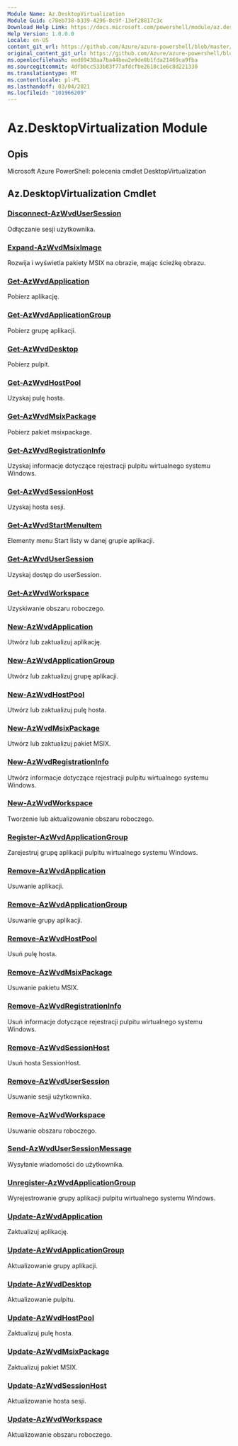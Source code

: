 ```yaml
---
Module Name: Az.DesktopVirtualization
Module Guid: c78eb738-b339-4296-8c9f-13ef28817c3c
Download Help Link: https://docs.microsoft.com/powershell/module/az.desktopvirtualization
Help Version: 1.0.0.0
Locale: en-US
content_git_url: https://github.com/Azure/azure-powershell/blob/master/src/DesktopVirtualization/help/Az.DesktopVirtualization.md
original_content_git_url: https://github.com/Azure/azure-powershell/blob/master/src/DesktopVirtualization/help/Az.DesktopVirtualization.md
ms.openlocfilehash: eed69438aa7ba44bea2e9de8b1fda21469ca9fba
ms.sourcegitcommit: 4dfb0cc533b83f77afdcfbe2618c1e6c8d221330
ms.translationtype: MT
ms.contentlocale: pl-PL
ms.lasthandoff: 03/04/2021
ms.locfileid: "101966209"
---
```

# Az.DesktopVirtualization Module
## Opis
Microsoft Azure PowerShell: polecenia cmdlet DesktopVirtualization

## Az.DesktopVirtualization Cmdlet
### [Disconnect-AzWvdUserSession](Disconnect-AzWvdUserSession.md)
Odłączanie sesji użytkownika.

### [Expand-AzWvdMsixImage](Expand-AzWvdMsixImage.md)
Rozwija i wyświetla pakiety MSIX na obrazie, mając ścieżkę obrazu.

### [Get-AzWvdApplication](Get-AzWvdApplication.md)
Pobierz aplikację.

### [Get-AzWvdApplicationGroup](Get-AzWvdApplicationGroup.md)
Pobierz grupę aplikacji.

### [Get-AzWvdDesktop](Get-AzWvdDesktop.md)
Pobierz pulpit.

### [Get-AzWvdHostPool](Get-AzWvdHostPool.md)
Uzyskaj pulę hosta.

### [Get-AzWvdMsixPackage](Get-AzWvdMsixPackage.md)
Pobierz pakiet msixpackage.

### [Get-AzWvdRegistrationInfo](Get-AzWvdRegistrationInfo.md)
Uzyskaj informacje dotyczące rejestracji pulpitu wirtualnego systemu Windows.

### [Get-AzWvdSessionHost](Get-AzWvdSessionHost.md)
Uzyskaj hosta sesji.

### [Get-AzWvdStartMenuItem](Get-AzWvdStartMenuItem.md)
Elementy menu Start listy w danej grupie aplikacji.

### [Get-AzWvdUserSession](Get-AzWvdUserSession.md)
Uzyskaj dostęp do userSession.

### [Get-AzWvdWorkspace](Get-AzWvdWorkspace.md)
Uzyskiwanie obszaru roboczego.

### [New-AzWvdApplication](New-AzWvdApplication.md)
Utwórz lub zaktualizuj aplikację.

### [New-AzWvdApplicationGroup](New-AzWvdApplicationGroup.md)
Utwórz lub zaktualizuj grupę aplikacji.

### [New-AzWvdHostPool](New-AzWvdHostPool.md)
Utwórz lub zaktualizuj pulę hosta.

### [New-AzWvdMsixPackage](New-AzWvdMsixPackage.md)
Utwórz lub zaktualizuj pakiet MSIX.

### [New-AzWvdRegistrationInfo](New-AzWvdRegistrationInfo.md)
Utwórz informacje dotyczące rejestracji pulpitu wirtualnego systemu Windows.

### [New-AzWvdWorkspace](New-AzWvdWorkspace.md)
Tworzenie lub aktualizowanie obszaru roboczego.

### [Register-AzWvdApplicationGroup](Register-AzWvdApplicationGroup.md)
Zarejestruj grupę aplikacji pulpitu wirtualnego systemu Windows.

### [Remove-AzWvdApplication](Remove-AzWvdApplication.md)
Usuwanie aplikacji.

### [Remove-AzWvdApplicationGroup](Remove-AzWvdApplicationGroup.md)
Usuwanie grupy aplikacji.

### [Remove-AzWvdHostPool](Remove-AzWvdHostPool.md)
Usuń pulę hosta.

### [Remove-AzWvdMsixPackage](Remove-AzWvdMsixPackage.md)
Usuwanie pakietu MSIX.

### [Remove-AzWvdRegistrationInfo](Remove-AzWvdRegistrationInfo.md)
Usuń informacje dotyczące rejestracji pulpitu wirtualnego systemu Windows.

### [Remove-AzWvdSessionHost](Remove-AzWvdSessionHost.md)
Usuń hosta SessionHost.

### [Remove-AzWvdUserSession](Remove-AzWvdUserSession.md)
Usuwanie sesji użytkownika.

### [Remove-AzWvdWorkspace](Remove-AzWvdWorkspace.md)
Usuwanie obszaru roboczego.

### [Send-AzWvdUserSessionMessage](Send-AzWvdUserSessionMessage.md)
Wysyłanie wiadomości do użytkownika.

### [Unregister-AzWvdApplicationGroup](Unregister-AzWvdApplicationGroup.md)
Wyrejestrowanie grupy aplikacji pulpitu wirtualnego systemu Windows.

### [Update-AzWvdApplication](Update-AzWvdApplication.md)
Zaktualizuj aplikację.

### [Update-AzWvdApplicationGroup](Update-AzWvdApplicationGroup.md)
Aktualizowanie grupy aplikacji.

### [Update-AzWvdDesktop](Update-AzWvdDesktop.md)
Aktualizowanie pulpitu.

### [Update-AzWvdHostPool](Update-AzWvdHostPool.md)
Zaktualizuj pulę hosta.

### [Update-AzWvdMsixPackage](Update-AzWvdMsixPackage.md)
Zaktualizuj pakiet MSIX.

### [Update-AzWvdSessionHost](Update-AzWvdSessionHost.md)
Aktualizowanie hosta sesji.

### [Update-AzWvdWorkspace](Update-AzWvdWorkspace.md)
Aktualizowanie obszaru roboczego.

